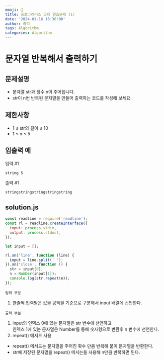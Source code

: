 ```yaml
---
emoji: 📝
title: 프로그래머스 코테 연습문제 (1)
date: '2024-01-16 16:30:00'
author: 중석
tags: Algorithm
categories: Algorithm
---
```


# 문자열 반복해서 출력하기

## 문제설명

- 문자열 str과 정수 n이 주어집니다.
- str이 n번 반복된 문자열을 만들어 출력하는 코드를 작성해 보세요.

## 제한사항

- 1 ≤ str의 길이 ≤ 10
- 1 ≤ n ≤ 5

## 입출력 예

입력 #1

```
string 5
```

출력 #1

```
stringstringstringstringstring
```

## solution.js

```js
const readline = require('readline');
const rl = readline.createInterface({
  input: process.stdin,
  output: process.stdout,
});

let input = [];

rl.on('line', function (line) {
  input = line.split(' ');
}).on('close', function () {
  str = input[0];
  n = Number(input[1]);
  console.log(str.repeat(n));
});
```
`입력 부분`
1) 한줄씩 입력받은 값을 공백을 기준으로 구분해서 input 배열에 선언한다.

`출력 부분`
1) input의 인덱스 0에 있는 문자열은 str 변수에 선언하고    
인덱스 1에 있는 문자열은 Number를 통해 숫자형으로 변환후 n 변수에 선언한다. 
2) repeat() 메서드 사용 
+ repeat() 메서드는 문자열을 주어진 횟수 만큼 반복해 붙이 문자열을 반환한다.
+ str에 저장된 문자열을 repeat() 메서는들 사용해 n만큼 반복하면 된다. 

```toc
```